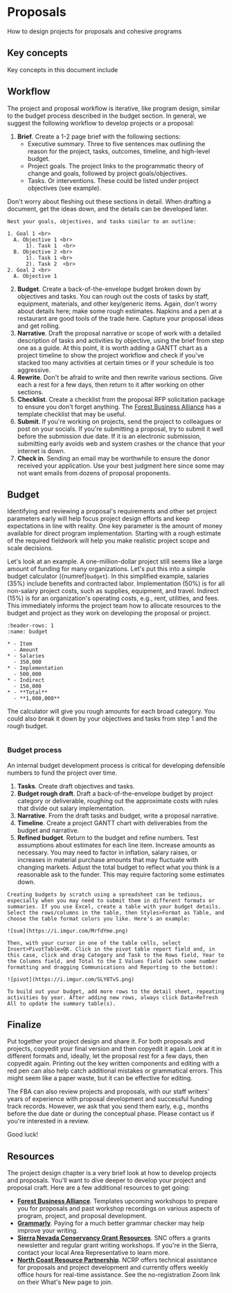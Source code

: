 # Proposals
How to design projects for proposals and cohesive programs

## Key concepts
Key concepts in this document include

## Workflow
The project and proposal workflow is iterative, like program design, similar to the budget process described in the budget section. In general, we suggest the following workflow to develop projects or a proposal:

1. **Brief**. Create a 1-2 page brief with the following sections:
    - Executive summary. Three to five sentences max outlining the reason for the project, tasks, outcomes, timeline, and high-level budget.
    - Project goals. The project links to the programmatic theory of change and goals, followed by project goals/objectives.
    - Tasks. Or interventions. These could be listed under project objectives (see example).

Don't worry about fleshing out these sections in detail. When drafting a document, get the ideas down, and the details can be developed later.

```{tip}
Nest your goals, objectives, and tasks similar to an outline:

1. Goal 1 <br>
  A. Objective 1 <br>
      1). Task 1  <br>
  B. Objective 2 <br>
      1). Task 1 <br>
      2). Task 2  <br>
2. Goal 2 <br>
  A. Objective 1
```

2. **Budget**. Create a back-of-the-envelope budget broken down by objectives and tasks. You can rough out the costs of tasks by staff, equipment, materials, and other key/generic items. Again, don't worry about details here; make some rough estimates. Napkins and a pen at a restaurant are good tools of the trade here. Capture your proposal ideas and get rolling.
3. **Narrative**. Draft the proposal narrative or scope of work with a detailed description of tasks and activities by objective, using the brief from step one as a guide. At this point, it is worth adding a GANTT chart as a project timeline to show the project workflow and check if you've stacked too many activities at certain times or if your schedule is too aggressive.
4. **Rewrite**. Don't be afraid to write and then rewrite various sections. Give each a rest for a few days, then return to it after working on other sections.
5. **Checklist**. Create a checklist from the proposal RFP solicitation package to ensure you don't forget anything. The [Forest Business Alliance](https://www.forestbusinessalliance.org/) has a template checklist that may be useful. 
6. **Submit**. If you're working on projects, send the project to colleagues or post on your socials. If you're submitting a proposal, try to submit it well before the submission due date. If it is an electronic submission, submitting early avoids web and system crashes or the chance that your internet is down.
7. **Check in**. Sending an email may be worthwhile to ensure the donor received your application. Use your best judgment here since some may not want emails from dozens of proposal proponents.

## Budget
Identifying and reviewing a proposal's requirements and other set project parameters early will help focus project design efforts and keep expectations in line with reality. One key parameter is the amount of money available for direct program implementation. Starting with a rough estimate of the required fieldwork will help you make realistic project scope and scale decisions.

Let's look at an example. A one-million-dollar project still seems like a large amount of funding for many organizations. Let's put this into a simple budget calculator ({numref}`budget`). In this simplified example, salaries (35%) include benefits and contracted labor. Implementation (50%) is for all non-salary project costs, such as supplies, equipment, and travel. Indirect (15%) is for an organization's operating costs, e.g., rent, utilities, and fees. This immediately informs the project team how to allocate resources to the budget and project as they work on developing the proposal or project.

```{list-table} Back-of-the-envelope budget calculator.
:header-rows: 1
:name: budget

* - Item
  - Amount
* - Salaries
  - 350,000
* - Implementation
  - 500,000
* - Indirect
  - 150,000
* - **Total**
  - **1,000,000**
```

The calculator will give you rough amounts for each broad category. You could also break it down by your objectives and tasks from step 1 and the rough budget.

```{warning} **Critical**: include inflationary increases in your budget, especially for salaries and material costs that will increase over the project lifetime (at least 4%/yr). If an application only allows one number per item, calculate costs in your budget spreadsheet over the number of years of the project.

```

### Budget process
An internal budget development process is critical for developing defensible numbers to fund the project over time.

1. **Tasks**. Create draft objectives and tasks.
2. **Budget rough draft**. Draft a back-of-the-envelope budget by project category or deliverable, roughing out the approximate costs with rules that divide out salary implementation.
3. **Narrative**. From the draft tasks and budget, write a proposal narrative.
4. **Timeline**. Create a project GANTT chart with deliverables from the budget and narrative.
5. **Refined budget**. Return to the budget and refine numbers. Test assumptions about estimates for each line item. Increase amounts as necessary. You may need to factor in inflation, salary raises, or increases in material purchase amounts that may fluctuate with changing markets. Adjust the total budget to reflect what you think is a reasonable ask to the funder. This may require factoring some estimates down.

```{tip} 
Creating budgets by scratch using a spreadsheet can be tedious, especially when you may need to submit them in different formats or summaries. If you use Excel, create a table with your budget details. Select the rows/columns in the table, then Styles>Format as Table, and choose the table format colors you like. Here's an example:

![sum](https://i.imgur.com/MrfdYme.png)

Then, with your cursor in one of the table cells, select Insert>PivotTable>OK. Click in the pivot table report field and, in this case, click and drag Category and Task to the Rows field, Year to the Columns field, and Total to the Σ Values field (with some number formatting and dragging Communications and Reporting to the bottom):

![pivot](https://i.imgur.com/SLY8TvS.png)

To build out your budget, add more rows to the detail sheet, repeating activities by year. After adding new rows, always click Data>Refresh All to update the summary table(s).
```

## Finalize
Put together your project design and share it. For both proposals and projects, copyedit your final version and then copyedit it again. Look at it in different formats and, ideally, let the proposal rest for a few days, then copyedit again. Printing out the key written components and editing with a red pen can also help catch additional mistakes or grammatical errors. This might seem like a paper waste, but it can be effective for editing. 

The FBA can also review projects and proposals, with our staff writers' years of experience with proposal development and successful funding track records. However, we ask that you send them early, e.g., months before the due date or during the conceptual phase. Please contact us if you're interested in a review.

Good luck!

## Resources
The project design chapter is a very brief look at how to develop projects and proposals. You'll want to dive deeper to develop your project and proposal craft. Here are a few additional resources to get going:

- **[Forest Business Alliance](https://www.forestbusinessalliance.org)**. Templates upcoming workshops to prepare you for proposals and past workshop recordings on various aspects of program, project, and proposal development. 
- **[Grammarly](https://www.grammarly.com)**. Paying for a much better grammar checker may help improve your writing.
- **[Sierra Nevada Conservancy Grant Resources](https://sierranevada.ca.gov/grants/)**. SNC offers a grants newsletter and regular grant writing workshops. If you're in the Sierra, contact your local Area Representative to learn more. 
- **[North Coast Resource Partnership](https://northcoastresourcepartnership.org/)**. NCRP offers technical assistance for proposals and project development and  currently offers weekly office hours for real-time assistance. See the no-registration Zoom link on their What's New page to join.